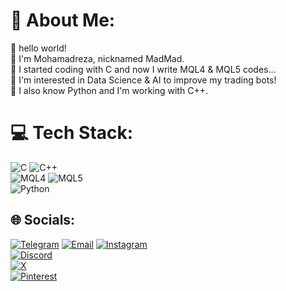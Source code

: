 # 💫 About Me:
👀 hello world!<br>
👤 I'm Mohamadreza, nicknamed MadMad.<br>
🤖 I started coding with C and now I write MQL4 & MQL5 codes... <br>
👾 I'm interested in Data Science & AI to improve my trading bots!<br>
🐍 I also know Python and I'm working with C++.<br>



# 💻 Tech Stack:
![C](https://img.shields.io/badge/c-%2300599C.svg?style=for-the-badge&logo=c&logoColor=white)
![C++](https://img.shields.io/badge/c++-%2300599C.svg?style=for-the-badge&logo=c%2B%2B&logoColor=white) <br>
![MQL4](https://img.shields.io/badge/MQL4-%23FF6600.svg?style=for-the-badge&logo=java&logoColor=white)
![MQL5](https://img.shields.io/badge/MQL5-%23FF6600.svg?style=for-the-badge&logo=java&logoColor=white) <br>
![Python](https://img.shields.io/badge/python-3670A0?style=for-the-badge&logo=python&logoColor=ffdd54)   



## 🌐 Socials:
[![Telegram](https://img.shields.io/badge/Telegram-%2300A8E8.svg?logo=telegram&logoColor=white)](https://t.me/MadMad666)
[![Email](https://img.shields.io/badge/Email-%23D14836.svg?logo=gmail&logoColor=white)](mailto:madmadpv@gmail.com)
[![Instagram](https://img.shields.io/badge/Instagram-%23E4405F.svg?logo=Instagram&logoColor=white)](https://instagram.com/hid_madmad) <br>
[![Discord](https://img.shields.io/badge/Discord-%237289DA.svg?logo=discord&logoColor=white)](https://discord.gg/XSw9XNW6)  
[![X](https://img.shields.io/badge/X-black.svg?logo=X&logoColor=white)](https://x.com/Mad_________Mad)  
[![Pinterest](https://img.shields.io/badge/Pinterest-%23E60023.svg?logo=Pinterest&logoColor=white)](https://pinterest.com/MadMad666rn)
